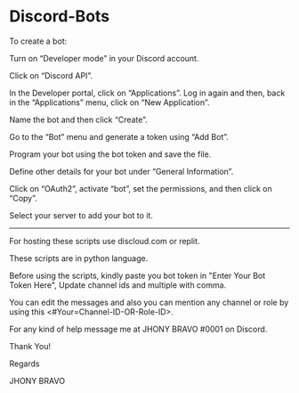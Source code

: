 # Discord-Bots

To create a bot:

Turn on “Developer mode” in your Discord account.

Click on “Discord API”.

In the Developer portal, click on “Applications”. Log in again and then, back in the “Applications” menu, click on “New Application”.

Name the bot and then click “Create”.

Go to the “Bot” menu and generate a token using “Add Bot”.

Program your bot using the bot token and save the file.

Define other details for your bot under “General Information”.

Click on “OAuth2”, activate “bot”, set the permissions, and then click on “Copy”.

Select your server to add your bot to it.

_________________________________________________________________________________________

For hosting these scripts use discloud.com or replit.

These scripts are in python language.

Before using the scripts, kindly paste you bot token in "Enter Your Bot Token Here", Update channel ids and multiple with comma.

You can edit the messages and also you can mention any channel or role by using this <#Your=Channel-ID-OR-Role-ID>.

For any kind of help message me at JHONY BRAVO #0001 on Discord.

Thank You!

Regards

JHONY BRAVO
